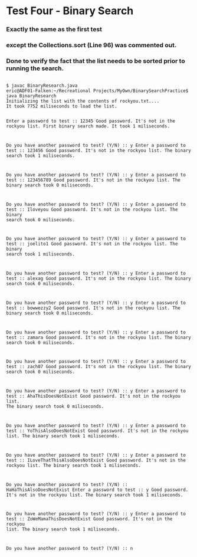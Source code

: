 # Test Four - Binary Search
### Exactly the same as the first test
### except the Collections.sort (Line 96) was commented out. 
### Done to verify the fact that the list needs to be sorted prior to running the search. 

<code>
$ javac BinaryResearch.java 
eric@ADF01-Falken:~/Recreational Projects/MyOwn/BinarySearchPractice$ java BinaryResearch 
Initializing the list with the contents of rockyou.txt....
It took 7752 miliseconds to load the list.

Enter a password to test :: 12345 
Good password. It's not in the rockyou list.
First binary search made. It took 1 miliseconds.

Do you have another password to test? (Y/N) :: y
Enter a password to test :: 123456
Good password. It's not in the rockyou list.
The binary search took 1 miliseconds.

Do you have another password to test? (Y/N) :: y
Enter a password to test :: 123456789
Good password. It's not in the rockyou list.
The binary search took 0 miliseconds.

Do you have another password to test? (Y/N) :: y
Enter a password to test :: Iloveyou
Good password. It's not in the rockyou list.
The binary search took 0 miliseconds.

Do you have another password to test? (Y/N) :: y
Enter a password to test :: joelito1
Good password. It's not in the rockyou list.
The binary search took 1 miliseconds.

Do you have another password to test? (Y/N) :: y
Enter a password to test :: alexag
Good password. It's not in the rockyou list.
The binary search took 0 miliseconds.

Do you have another password to test? (Y/N) :: y
Enter a password to test :: bowwezzy2
Good password. It's not in the rockyou list.
The binary search took 0 miliseconds.

Do you have another password to test? (Y/N) :: y
Enter a password to test :: zamara
Good password. It's not in the rockyou list.
The binary search took 0 miliseconds.

Do you have another password to test? (Y/N) :: y
Enter a password to test :: zach07
Good password. It's not in the rockyou list.
The binary search took 0 miliseconds.

Do you have another password to test? (Y/N) :: y
Enter a password to test :: AhaThisDoesNotExist
Good password. It's not in the rockyou list.
The binary search took 0 miliseconds.

Do you have another password to test? (Y/N) :: y
Enter a password to test :: YoThisAlsoDoesNotExist
Good password. It's not in the rockyou list.
The binary search took 1 miliseconds.

Do you have another password to test? (Y/N) :: y
Enter a password to test :: ILoveThatThisAlsoDoesNotExist
Good password. It's not in the rockyou list.
The binary search took 1 miliseconds.

Do you have another password to test? (Y/N) :: HaHaThisAlsoDoesNotExist
Enter a password to test :: y
Good password. It's not in the rockyou list.
The binary search took 1 miliseconds.

Do you have another password to test? (Y/N) :: y
Enter a password to test :: ZoWeMamaThisDoesNotExist
Good password. It's not in the rockyou list.
The binary search took 1 miliseconds.

Do you have another password to test? (Y/N) :: n

</code>